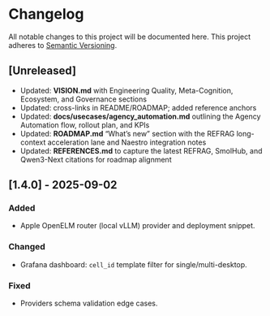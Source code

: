 # Changelog

All notable changes to this project will be documented here. This project adheres to
[Semantic Versioning](https://semver.org).

## [Unreleased]

- Updated: **VISION.md** with Engineering Quality, Meta-Cognition, Ecosystem, and Governance sections
- Updated: cross-links in README/ROADMAP; added reference anchors
- Updated: **docs/usecases/agency_automation.md** outlining the Agency Automation flow, rollout plan, and KPIs
- Updated: **ROADMAP.md** “What’s new” section with the REFRAG long-context acceleration lane and Naestro integration notes
- Updated: **REFERENCES.md** to capture the latest REFRAG, SmolHub, and Qwen3-Next citations for roadmap alignment

## [1.4.0] - 2025-09-02

### Added

- Apple OpenELM router (local vLLM) provider and deployment snippet.

### Changed

- Grafana dashboard: `cell_id` template filter for single/multi-desktop.

### Fixed

- Providers schema validation edge cases.
